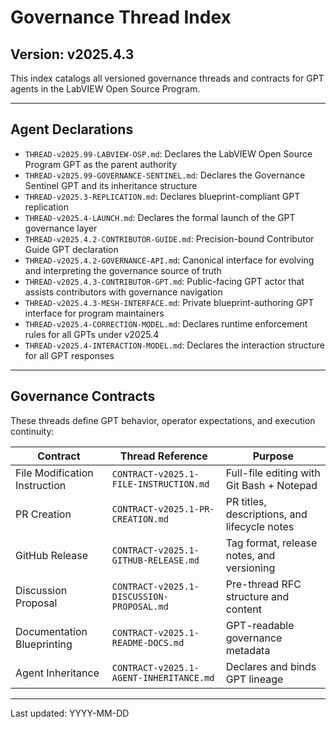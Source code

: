 # Governance Thread Index

## Version: v2025.4.3

This index catalogs all versioned governance threads and contracts for GPT agents in the LabVIEW Open Source Program.

---

## Agent Declarations

- `THREAD-v2025.99-LABVIEW-OSP.md`: Declares the LabVIEW Open Source Program GPT as the parent authority
- `THREAD-v2025.99-GOVERNANCE-SENTINEL.md`: Declares the Governance Sentinel GPT and its inheritance structure
- `THREAD-v2025.3-REPLICATION.md`: Declares blueprint-compliant GPT replication
- `THREAD-v2025.4-LAUNCH.md`: Declares the formal launch of the GPT governance layer
- `THREAD-v2025.4.2-CONTRIBUTOR-GUIDE.md`: Precision-bound Contributor Guide GPT declaration
- `THREAD-v2025.4.2-GOVERNANCE-API.md`: Canonical interface for evolving and interpreting the governance source of truth
- `THREAD-v2025.4.3-CONTRIBUTOR-GPT.md`: Public-facing GPT actor that assists contributors with governance navigation
- `THREAD-v2025.4.3-MESH-INTERFACE.md`: Private blueprint-authoring GPT interface for program maintainers
- `THREAD-v2025.4-CORRECTION-MODEL.md`: Declares runtime enforcement rules for all GPTs under v2025.4
- `THREAD-v2025.4-INTERACTION-MODEL.md`: Declares the interaction structure for all GPT responses

---

## Governance Contracts

These threads define GPT behavior, operator expectations, and execution continuity:

| Contract                                | Thread Reference                          | Purpose                                     |
|-----------------------------------------|--------------------------------------------|---------------------------------------------|
| File Modification Instruction           | `CONTRACT-v2025.1-FILE-INSTRUCTION.md`     | Full-file editing with Git Bash + Notepad   |
| PR Creation                             | `CONTRACT-v2025.1-PR-CREATION.md`          | PR titles, descriptions, and lifecycle notes|
| GitHub Release                          | `CONTRACT-v2025.1-GITHUB-RELEASE.md`       | Tag format, release notes, and versioning   |
| Discussion Proposal                     | `CONTRACT-v2025.1-DISCUSSION-PROPOSAL.md`  | Pre-thread RFC structure and content        |
| Documentation Blueprinting              | `CONTRACT-v2025.1-README-DOCS.md`          | GPT-readable governance metadata            |
| Agent Inheritance                       | `CONTRACT-v2025.1-AGENT-INHERITANCE.md`    | Declares and binds GPT lineage              |

---

Last updated: YYYY-MM-DD
